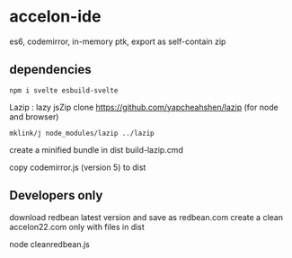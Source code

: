 # accelon-ide
es6, codemirror, in-memory ptk, export as self-contain zip


## dependencies

    npm i svelte esbuild-svelte

Lazip : lazy jsZip
clone https://github.com/yapcheahshen/lazip (for node and browser)

    mklink/j node_modules/lazip ../lazip

create a minified bundle in dist
    build-lazip.cmd  

copy codemirror.js (version 5) to dist


## Developers only

download redbean latest version and save as redbean.com
create a clean accelon22.com only with files in dist

node cleanredbean.js